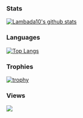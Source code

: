 ### Stats
[![Lambada10's github stats](https://github-readme-stats-git-masterrstaa-rickstaa.vercel.app/api?username=Lambada10&show_icons=true&theme=radical&include_all_commits=true)](https://github.com/anuraghazra/github-readme-stats)
### Languages
[![Top Langs](https://github-readme-stats-git-masterrstaa-rickstaa.vercel.app/api/top-langs/?username=Lambada10&layout=compact&theme=radical)](https://github.com/anuraghazra/github-readme-stats)
### Trophies
[![trophy](https://github-profile-trophy.vercel.app/?username=Lambada10&column=4&theme=dracula)](https://github.com/ryo-ma/github-profile-trophy)
### Views
![](https://komarev.com/ghpvc/?username=Lambada10&color=red)
